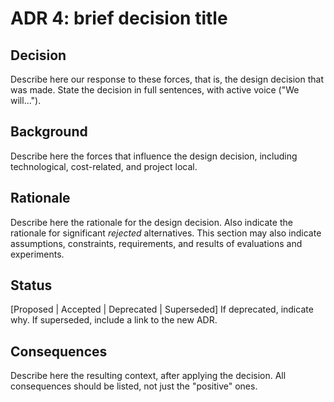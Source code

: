 # ADR 4: brief decision title 
## Decision 
Describe here our response to these forces, that is, the design decision that was made. State the decision in full sentences, with active voice ("We will...").

## Background
Describe here the forces that influence the design decision, including technological, cost-related, and project local. 

## Rationale 
Describe here the rationale for the design decision. Also indicate the rationale for significant *rejected* alternatives. This section may also indicate assumptions, constraints, requirements, and results of evaluations and experiments.

## Status
[Proposed | Accepted | Deprecated | Superseded]
If deprecated, indicate why. If superseded, include a link to the new ADR. 

## Consequences
Describe here the resulting context, after applying the decision. All consequences should be listed, not just the "positive" ones. 
